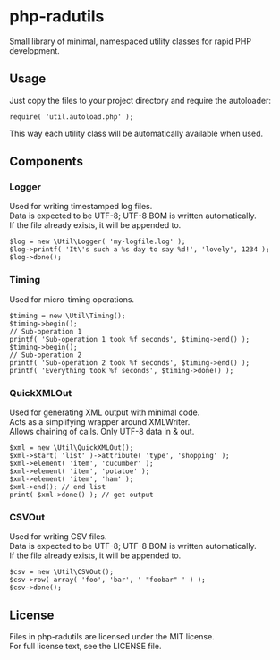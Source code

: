 php-radutils
============

Small library of minimal, namespaced utility classes for rapid PHP development.

Usage
-----

Just copy the files to your project directory and require the autoloader:

    require( 'util.autoload.php' );

This way each utility class will be automatically available when used.

Components
----------

### Logger

Used for writing timestamped log files.  
Data is expected to be UTF-8; UTF-8 BOM is written automatically.  
If the file already exists, it will be appended to.

    $log = new \Util\Logger( 'my-logfile.log' );
    $log->printf( 'It\'s such a %s day to say %d!', 'lovely', 1234 );
    $log->done();

### Timing

Used for micro-timing operations.

    $timing = new \Util\Timing();
    $timing->begin();
    // Sub-operation 1
    printf( 'Sub-operation 1 took %f seconds', $timing->end() );
    $timing->begin();
    // Sub-operation 2
    printf( 'Sub-operation 2 took %f seconds', $timing->end() );
    printf( 'Everything took %f seconds', $timing->done() );

### QuickXMLOut

Used for generating XML output with minimal code.  
Acts as a simplifying wrapper around XMLWriter.  
Allows chaining of calls. Only UTF-8 data in & out.

    $xml = new \Util\QuickXMLOut();
    $xml->start( 'list' )->attribute( 'type', 'shopping' );
    $xml->element( 'item', 'cucumber' );
    $xml->element( 'item', 'potatoe' );
    $xml->element( 'item', 'ham' );
    $xml->end(); // end list
    print( $xml->done() ); // get output

### CSVOut

Used for writing CSV files.  
Data is expected to be UTF-8; UTF-8 BOM is written automatically.  
If the file already exists, it will be appended to.

    $csv = new \Util\CSVOut();
    $csv->row( array( 'foo', 'bar', ' "foobar" ' ) );
    $csv->done();

License
-------

Files in php-radutils are licensed under the MIT license.  
For full license text, see the LICENSE file.